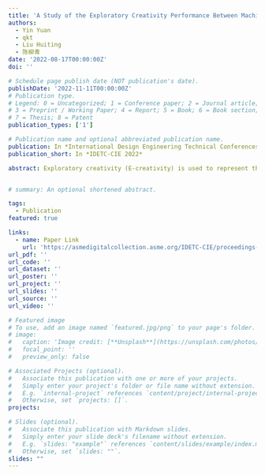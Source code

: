 ```yaml
---
title: 'A Study of the Exploratory Creativity Performance Between Machine and Human Designers'
authors:
  - Yin Yuan
  - qkt
  - Liu Huiting
  - 陈柳青
date: '2022-08-17T00:00:00Z'
doi: ''

# Schedule page publish date (NOT publication's date).
publishDate: '2022-11-11T00:00:00Z'
# Publication type.
# Legend: 0 = Uncategorized; 1 = Conference paper; 2 = Journal article;
# 3 = Preprint / Working Paper; 4 = Report; 5 = Book; 6 = Book section;
# 7 = Thesis; 8 = Patent
publication_types: ['1']

# Publication name and optional abbreviated publication name.
publication: In *International Design Engineering Technical Conferences and Computers and Information in Engineering Conference*
publication_short: In *IDETC-CIE 2022*

abstract: Exploratory creativity (E-creativity) is used to represent the creative performance behind the exploration process when establishing conceptual space. Researchers have attempted to build computational E-creativity models to help human generate more creative ideas or solutions. This trend sparks the discussion on whether the performance of machine can achieve a similar level to human beings. However, the performance gap of E-creativity between human beings and machine has not been fully studied. This study aims to investigate the E-creativity performance differences between machine and human designers. To be specific, a state-of-the-art model DALL·E is chosen as a representative of machines for generating E-creativity imagery and is compared to novice designers who are the representative for generating E-creativity imagery of humans. Expert designers are recruited as assessors to assess the creativity and E-creativity performance of the collected human and machine data. The experimental results reveal that the creativity level of humans is higher than that of machine. The E-creativity level of machine is higher than that of humans. The textual E-creativity performance is higher than the imagery E-creativity performance of humans while it is lower than the imagery E-creativity performance of machine. The results provide insights for supporting the development of more advanced E-creativity engines and corresponding evaluation methods.


# summary: An optional shortened abstract.

tags:
  - Publication
featured: true

links:
  - name: Paper Link
    url: 'https://asmedigitalcollection.asme.org/IDETC-CIE/proceedings-abstract/IDETC-CIE2022/V006T06A001/1150556'
url_pdf: ''
url_code: ''
url_dataset: ''
url_poster: ''
url_project: ''
url_slides: ''
url_source: ''
url_video: ''

# Featured image
# To use, add an image named `featured.jpg/png` to your page's folder.
# image:
#   caption: 'Image credit: [**Unsplash**](https://unsplash.com/photos/pLCdAaMFLTE)'
#   focal_point: ''
#   preview_only: false

# Associated Projects (optional).
#   Associate this publication with one or more of your projects.
#   Simply enter your project's folder or file name without extension.
#   E.g. `internal-project` references `content/project/internal-project/index.md`.
#   Otherwise, set `projects: []`.
projects:

# Slides (optional).
#   Associate this publication with Markdown slides.
#   Simply enter your slide deck's filename without extension.
#   E.g. `slides: "example"` references `content/slides/example/index.md`.
#   Otherwise, set `slides: ""`.
slides: ""
---
```

<!-- 
{{% callout note %}}
Click the _Cite_ button above to demo the feature to enable visitors to import publication metadata into their reference management software.
{{% /callout %}}

Supplementary notes can be added here, including [code and math](https://wowchemy.com/docs/content/writing-markdown-latex/). -->